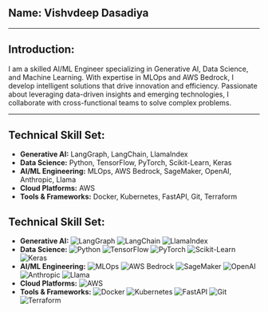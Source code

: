 ## **Name:** Vishvdeep Dasadiya

---

## **Introduction:**

I am a skilled AI/ML Engineer specializing in Generative AI, Data Science, and Machine Learning. With expertise in MLOps and AWS Bedrock, I develop intelligent solutions that drive innovation and efficiency. Passionate about leveraging data-driven insights and emerging technologies, I collaborate with cross-functional teams to solve complex problems.

---

## **Technical Skill Set:**

- **Generative AI:** LangGraph, LangChain, LlamaIndex
- **Data Science:** Python, TensorFlow, PyTorch, Scikit-Learn, Keras
- **AI/ML Engineering:** MLOps, AWS Bedrock, SageMaker, OpenAI, Anthropic, Llama
- **Cloud Platforms:** AWS
- **Tools & Frameworks:** Docker, Kubernetes, FastAPI, Git, Terraform

## **Technical Skill Set:**

- **Generative AI:** ![LangGraph](https://img.shields.io/badge/LangGraph-FF5722?style=flat-square&logo=graphql) ![LangChain](https://img.shields.io/badge/LangChain-4CAF50?style=flat-square&logo=react) ![LlamaIndex](https://img.shields.io/badge/LlamaIndex-9C27B0?style=flat-square&logo=python)
- **Data Science:** ![Python](https://img.shields.io/badge/Python-3776AB?style=flat-square&logo=python&logoColor=white) ![TensorFlow](https://img.shields.io/badge/TensorFlow-FF6F00?style=flat-square&logo=tensorflow&logoColor=white) ![PyTorch](https://img.shields.io/badge/PyTorch-EE4C2C?style=flat-square&logo=pytorch&logoColor=white) ![Scikit-Learn](https://img.shields.io/badge/Scikit--Learn-F7931E?style=flat-square&logo=scikit-learn&logoColor=white) ![Keras](https://img.shields.io/badge/Keras-D00000?style=flat-square&logo=keras&logoColor=white)
- **AI/ML Engineering:** ![MLOps](https://img.shields.io/badge/MLOps-4CAF50?style=flat-square&logo=gnuplot) ![AWS Bedrock](https://img.shields.io/badge/AWS-Bedrock-FF9900?style=flat-square&logo=amazon-aws) ![SageMaker](https://img.shields.io/badge/Amazon-SageMaker-FF9900?style=flat-square&logo=amazon-aws) ![OpenAI](https://img.shields.io/badge/OpenAI-343434?style=flat-square&logo=openai) ![Anthropic](https://img.shields.io/badge/Anthropic-000000?style=flat-square&logo=anthropic) ![Llama](https://img.shields.io/badge/Llama-5C4B8B?style=flat-square&logo=python&logoColor=white)
- **Cloud Platforms:** ![AWS](https://img.shields.io/badge/AWS-232F3E?style=flat-square&logo=amazon-aws&logoColor=white)
- **Tools & Frameworks:** ![Docker](https://img.shields.io/badge/Docker-2496ED?style=flat-square&logo=docker&logoColor=white) ![Kubernetes](https://img.shields.io/badge/Kubernetes-326CE5?style=flat-square&logo=kubernetes&logoColor=white) ![FastAPI](https://img.shields.io/badge/FastAPI-009688?style=flat-square&logo=fastapi&logoColor=white) ![Git](https://img.shields.io/badge/Git-F05032?style=flat-square&logo=git&logoColor=white) ![Terraform](https://img.shields.io/badge/Terraform-7B42BC?style=flat-square&logo=terraform&logoColor=white)
